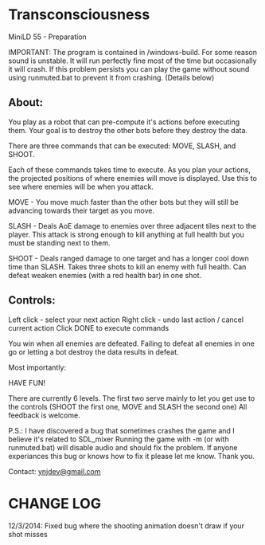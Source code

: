 
Transconsciousness
==================
MiniLD 55 - Preparation

IMPORTANT:
The program is contained in /windows-build. For some reason sound is unstable.
It will run perfectly fine most of the time but occasionally it will crash.
If this problem persists you can play the game without sound using runmuted.bat 
to prevent it from crashing. (Details below)

 About:
-------

You play as a robot that can pre-compute it's actions before executing them.
Your goal is to destroy the other bots before they destroy the data.

There are three commands that can be executed: MOVE, SLASH, and SHOOT.

Each of these commands takes time to execute.
As you plan your actions, the projected positions of where enemies will move is displayed.
Use this to see where enemies will be when you attack.

MOVE - 
You move much faster than the other bots but they will still be advancing towards their
target as you move.

SLASH - 
Deals AoE damage to enemies over three adjacent tiles next to the player.
This attack is strong enough to kill anything at full health but you must be standing next to them.

SHOOT - 
Deals ranged damage to one target and has a longer cool down time than SLASH.
Takes three shots to kill an enemy with full health.
Can defeat weaken enemies (with a red health bar) in one shot.


 Controls:
----------

Left click  - select your next action
Right click - undo last action / cancel current action
Click DONE to execute commands

You win when all enemies are defeated.
Failing to defeat all enemies in one go or letting a bot destroy the data results in defeat.

Most importantly:

HAVE FUN!

There are currently 6 levels.
The first two serve mainly to let you get use to the controls (SHOOT the first one, MOVE and SLASH the second one)
All feedback is welcome.

P.S.: I have discovered a bug that sometimes crashes the game and I believe it's related to SDL_mixer
Running the game with -m (or with runmuted.bat) will disable audio and should fix the problem.
If anyone experiances this bug or knows how to fix it please let me know. Thank you.

Contact: ynjdev@gmail.com


CHANGE LOG
==========
12/3/2014:
Fixed bug where the shooting animation doesn't draw if your shot misses
